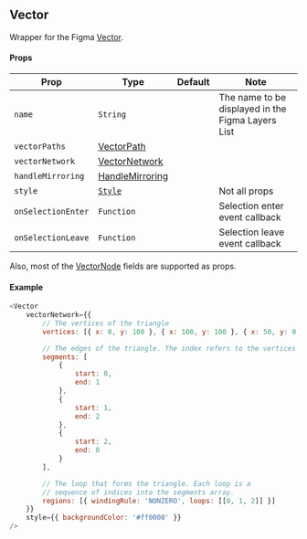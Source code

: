 ## Vector

Wrapper for the Figma [Vector](https://www.figma.com/plugin-docs/api/VectorNode/).

#### Props

| Prop       | Type     | Default | Note                                              |
| ---------- | -------- | ------- | ------------------------------------------------- |
| `name`     | `String` |         | The name to be displayed in the Figma Layers List |
| `vectorPaths` | [VectorPath](https://www.figma.com/plugin-docs/api/VectorPath/) |         |  |
| `vectorNetwork` | [VectorNetwork](https://www.figma.com/plugin-docs/api/VectorNetwork/) |         |  |
| `handleMirroring` | [HandleMirroring](https://www.figma.com/plugin-docs/api/HandleMirroring/) |         |  |
| `style`    | [`Style`](/docs/styling.md)   |         | Not all props                                                 |
| `onSelectionEnter` | `Function` |  | Selection enter event callback  |
| `onSelectionLeave` | `Function` |  | Selection leave event callback  |

Also, most of the [VectorNode](https://www.figma.com/plugin-docs/api/VectorNode/) fields are supported as props.

#### Example

```javascript
<Vector
    vectorNetwork={{
        // The vertices of the triangle
        vertices: [{ x: 0, y: 100 }, { x: 100, y: 100 }, { x: 50, y: 0 }],

        // The edges of the triangle. The index refers to the vertices array.
        segments: [
            {
                start: 0,
                end: 1
            },
            {
                start: 1,
                end: 2
            },
            {
                start: 2,
                end: 0
            }
        ],

        // The loop that forms the triangle. Each loop is a
        // sequence of indices into the segments array.
        regions: [{ windingRule: 'NONZERO', loops: [[0, 1, 2]] }]
    }}
    style={{ backgroundColor: '#ff0000' }}
/>
```
